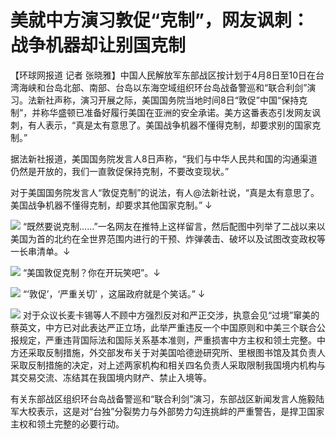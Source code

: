 # 美就中方演习敦促“克制”，网友讽刺：战争机器却让别国克制

【环球网报道 记者
张晓雅】中国人民解放军东部战区按计划于4月8日至10日在台湾海峡和台岛北部、南部、台岛以东海空域组织环台岛战备警巡和“联合利剑”演习。法新社声称，演习开展之际，美国国务院当地时间8日“敦促”中国“保持克制”，并称华盛顿已准备好履行美国在亚洲的安全承诺。美方这番表态引发网友讽刺，有人表示，“真是太有意思了。美国战争机器不懂得克制，却要求别的国家克制。”

据法新社报道，美国国务院发言人8日声称，“我们与中华人民共和国的沟通渠道仍然是开放的，我们一直敦促保持克制，不要改变现状。”

对于美国国务院发言人“敦促克制”的说法，有人@法新社说，“真是太有意思了。美国战争机器不懂得克制，却要求其他国家克制。” ↓

![](https://inews.gtimg.com/om_bt/OKdID2qL5wM371ecyL20e1ixwaseTGqA-c-g9n65RRGr8AA/1000)
“既然要说克制……”一名网友在推特上这样留言，然后配图中列举了二战以来以美国为首的北约在全世界范围内进行的干预、炸弹袭击、破坏以及试图改变政权等一长串清单。↓

![](https://inews.gtimg.com/om_bt/OFeW7_7UzqbO3fqB_RiwW45fICca-m60fZK8F0KSXmGXQAA/1000)
“美国敦促克制？你在开玩笑吧”。↓

![](https://inews.gtimg.com/om_bt/OMzjrSPouhxCYxNolsIFKt4Z3kAycfRz9tjDFlPzuzXPoAA/1000)
“‘敦促’，‘严重关切’ ，这届政府就是个笑话。” ↓

![](https://inews.gtimg.com/om_bt/OTCnnV36kXYe498_LgSxGSIUGEEx09X2xhsrxXApeeI6YAA/1000)
对于众议长麦卡锡等人不顾中方强烈反对和严正交涉，执意会见“过境”窜美的蔡英文，中方已对此表达严正立场，此举严重违反一个中国原则和中美三个联合公报规定，严重违背国际法和国际关系基本准则，严重损害中方主权和领土完整。中方还采取反制措施，外交部发布关于对美国哈德逊研究所、里根图书馆及其负责人采取反制措施的决定，对上述两家机构和相关四名负责人采取限制我国境内机构与其交易交流、冻结其在我国境内财产、禁止入境等。

有关东部战区组织环台岛战备警巡和“联合利剑”演习，东部战区新闻发言人施毅陆军大校表示，这是对“台独”分裂势力与外部势力勾连挑衅的严重警告，是捍卫国家主权和领土完整的必要行动。

